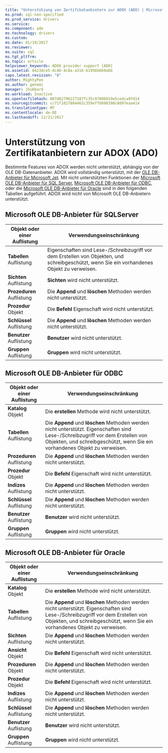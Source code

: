 ```yaml
---
title: "Unterstützung von Zertifikatanbietern zur ADOX (ADO) | Microsoft Docs"
ms.prod: sql-non-specified
ms.prod_service: drivers
ms.service: 
ms.component: ado
ms.technology: drivers
ms.custom: 
ms.date: 01/19/2017
ms.reviewer: 
ms.suite: sql
ms.tgt_pltfrm: 
ms.topic: article
helpviewer_keywords: ADOX provider support [ADO]
ms.assetid: 64234ce5-dc46-4c8a-a316-61956b6b9abb
caps.latest.revision: "6"
author: MightyPen
ms.author: genemi
manager: jhubbard
ms.workload: Inactive
ms.openlocfilehash: 807d82796227187fc35c97896819e5cedca9fd14
ms.sourcegitcommit: cc71f1027884462c359effb898390c8d97eaa414
ms.translationtype: MT
ms.contentlocale: de-DE
ms.lasthandoff: 12/21/2017
---
```

# <a name="provider-support-for-adox-ado"></a>Unterstützung von Zertifikatanbietern zur ADOX (ADO)
Bestimmte Features von ADOX werden nicht unterstützt, abhängig von der OLE DB-Datenanbieter. ADOX wird vollständig unterstützt, mit der [OLE DB-Anbieter für Microsoft Jet](../../../ado/guide/appendixes/microsoft-ole-db-provider-for-microsoft-jet.md). Mit nicht unterstützten Funktionen der [Microsoft OLE DB-Anbieter für SQL Server](../../../ado/guide/appendixes/microsoft-ole-db-provider-for-sql-server.md), [Microsoft OLE DB-Anbieter für ODBC](../../../ado/guide/appendixes/microsoft-ole-db-provider-for-odbc.md), oder die [Microsoft OLE DB-Anbieter für Oracle](../../../ado/guide/appendixes/microsoft-ole-db-provider-for-oracle.md) sind in den folgenden Tabellen aufgeführt. ADOX wird nicht von Microsoft OLE DB-Anbietern unterstützt.  
  
## <a name="microsoft-ole-db-provider-for-sql-server"></a>Microsoft OLE DB-Anbieter für SQLServer  
  
|Objekt oder einer Auflistung|Verwendungseinschränkung|  
|--------------------------|-----------------------|  
|**Tabellen** Auflistung|Eigenschaften sind Lese-/Schreibzugriff vor dem Erstellen von Objekten, und schreibgeschützt, wenn Sie ein vorhandenes Objekt zu verweisen.|  
|**Sichten** Auflistung|**Sichten** wird nicht unterstützt.|  
|**Prozeduren** Auflistung|Die **Append** und **löschen** Methoden werden nicht unterstützt.|  
|**Prozedur** Objekt|Die **Befehl** Eigenschaft wird nicht unterstützt.|  
|**Schlüssel** Auflistung|Die **Append** und **löschen** Methoden werden nicht unterstützt.|  
|**Benutzer** Auflistung|**Benutzer** wird nicht unterstützt.|  
|**Gruppen** Auflistung|**Gruppen** wird nicht unterstützt.|  
  
## <a name="microsoft-ole-db-provider-for-odbc"></a>Microsoft OLE DB-Anbieter für ODBC  
  
|Objekt oder einer Auflistung|Verwendungseinschränkung|  
|--------------------------|-----------------------|  
|**Katalog** Objekt|Die **erstellen** Methode wird nicht unterstützt.|  
|**Tabellen** Auflistung|Die **Append** und **löschen** Methoden werden nicht unterstützt. Eigenschaften sind Lese-/Schreibzugriff vor dem Erstellen von Objekten, und schreibgeschützt, wenn Sie ein vorhandenes Objekt zu verweisen.|  
|**Prozeduren** Auflistung|Die **Append** und **löschen** Methoden werden nicht unterstützt.|  
|**Prozedur** Objekt|Die **Befehl** Eigenschaft wird nicht unterstützt.|  
|**Indizes** Auflistung|Die **Append** und **löschen** Methoden werden nicht unterstützt.|  
|**Schlüssel** Auflistung|Die **Append** und **löschen** Methoden werden nicht unterstützt.|  
|**Benutzer** Auflistung|**Benutzer** wird nicht unterstützt.|  
|**Gruppen** Auflistung|**Gruppen** wird nicht unterstützt.|  
  
## <a name="microsoft-ole-db-provider-for-oracle"></a>Microsoft OLE DB-Anbieter für Oracle  
  
|Objekt oder einer Auflistung|Verwendungseinschränkung|  
|--------------------------|-----------------------|  
|**Katalog** Objekt|Die **erstellen** Methode wird nicht unterstützt.|  
|**Tabellen** Auflistung|Die **Append** und **löschen** Methoden werden nicht unterstützt. Eigenschaften sind Lese-/Schreibzugriff vor dem Erstellen von Objekten, und schreibgeschützt, wenn Sie ein vorhandenes Objekt zu verweisen.|  
|**Sichten** Auflistung|Die **Append** und **löschen** Methoden werden nicht unterstützt.|  
|**Ansicht** Objekt|Die **Befehl** Eigenschaft wird nicht unterstützt.|  
|**Prozeduren** Objekt|Die **Append** und **löschen** Methoden werden nicht unterstützt.|  
|**Prozedur** Objekt|Die **Befehl** Eigenschaft wird nicht unterstützt.|  
|**Indizes** Auflistung|Die **Append** und **löschen** Methoden werden nicht unterstützt.|  
|**Schlüssel** Auflistung|Die **Append** und **löschen** Methoden werden nicht unterstützt.|  
|**Benutzer** Auflistung|**Benutzer** wird nicht unterstützt.|  
|**Gruppen** Auflistung|**Gruppen** wird nicht unterstützt.|

